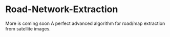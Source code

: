 # Road-Network-Extraction
More is coming soon
A perfect advanced algorithm for road/map extraction from satellite images.

